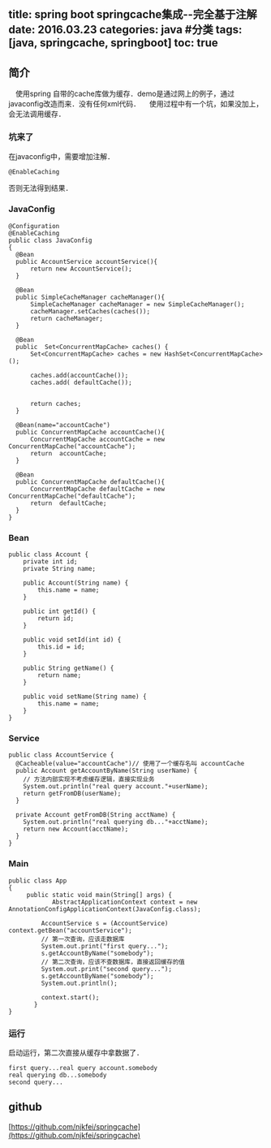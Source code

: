 title: spring boot springcache集成--完全基于注解
date: 2016.03.23
categories: java #分类
tags: [java, springcache, springboot]
toc: true
---

## 简介
　使用spring 自带的cache库做为缓存．demo是通过网上的例子，通过javaconfig改造而来．没有任何xml代码．
　使用过程中有一个坑，如果没加上，会无法调用缓存．
　
### 坑来了
在javaconfig中，需要增加注解．
```
@EnableCaching
```
否则无法得到结果．

### JavaConfig
```
@Configuration
@EnableCaching
public class JavaConfig 
{
  @Bean
  public AccountService accountService(){
	  return new AccountService();
  }
  
  @Bean
  public SimpleCacheManager cacheManager(){
	  SimpleCacheManager cacheManager = new SimpleCacheManager();
	  cacheManager.setCaches(caches());
	  return cacheManager;
  }
  
  @Bean
  public  Set<ConcurrentMapCache> caches() {
	  Set<ConcurrentMapCache> caches = new HashSet<ConcurrentMapCache>();
	  
	  caches.add(accountCache());
	  caches.add( defaultCache());
	  
	  
	  return caches;
  }
  
  @Bean(name="accountCache")
  public ConcurrentMapCache accountCache(){
	  ConcurrentMapCache accountCache = new ConcurrentMapCache("accountCache");
	  return  accountCache;
  }
  
  @Bean
  public ConcurrentMapCache defaultCache(){
	  ConcurrentMapCache defaultCache = new ConcurrentMapCache("defaultCache");
	  return  defaultCache;
  }
}
```

### Bean
```
public class Account {
	private int id;
	private String name;

	public Account(String name) {
		this.name = name;
	}

	public int getId() {
		return id;
	}

	public void setId(int id) {
		this.id = id;
	}

	public String getName() {
		return name;
	}

	public void setName(String name) {
		this.name = name;
	}
}
```


### Service
```
public class AccountService { 
  @Cacheable(value="accountCache")// 使用了一个缓存名叫 accountCache 
  public Account getAccountByName(String userName) { 
    // 方法内部实现不考虑缓存逻辑，直接实现业务
    System.out.println("real query account."+userName); 
    return getFromDB(userName); 
  } 
 
  private Account getFromDB(String acctName) { 
    System.out.println("real querying db..."+acctName); 
    return new Account(acctName); 
  } 
}
```

### Main
```
public class App 
{
	 public static void main(String[] args) { 
			AbstractApplicationContext context = new AnnotationConfigApplicationContext(JavaConfig.class);
	    
	     AccountService s = (AccountService) context.getBean("accountService"); 
	     // 第一次查询，应该走数据库
	     System.out.print("first query..."); 
	     s.getAccountByName("somebody"); 
	     // 第二次查询，应该不查数据库，直接返回缓存的值
	     System.out.print("second query..."); 
	     s.getAccountByName("somebody"); 
	     System.out.println(); 
	     
	     context.start();
	   } 
}
```


### 运行
启动运行，第二次直接从缓存中拿数据了．
```
first query...real query account.somebody
real querying db...somebody
second query...
```

## github
 [https://github.com/njkfei/springcache](https://github.com/njkfei/springcache)

